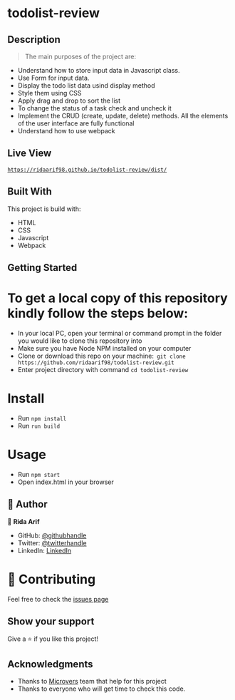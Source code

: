 # todolist-review

## Description

> The main purposes of the project are:

- Understand how to store input data in Javascript class.
- Use Form for input data.
- Display the todo list data usind display method
- Style them using CSS
- Apply drag and drop to sort the list
- To change the status of a task check and uncheck it
- Implement the CRUD (create, update, delete) methods. All the elements of the user interface are fully functional
- Understand how to use webpack

## Live View

[`https://ridaarif98.github.io/todolist-review/dist/`](https://ridaarif98.github.io/todolist-review/dist/)


## Built With

This project is build with:

- HTML
- CSS
- Javascript
- Webpack

## Getting Started

# To get a local copy of this repository kindly follow the steps below:

- In your local PC, open your terminal or command prompt in the folder you would like to clone this repository into
- Make sure you have Node NPM installed on your computer
-  Clone or download this repo on your machine:` git clone https://github.com/ridaarif98/todolist-review.git`
- Enter project directory with command `cd todolist-review`

# Install 

- Run `npm install`
- Run `run build` 

# Usage 

- Run `npm start`
- Open index.html in your browser


## 👤 Author

👤 **Rida Arif**
- GitHub: [@githubhandle](https://github.com/ridaarif98)
- Twitter: [@twitterhandle](https://twitter.com/Rida29984906)
- LinkedIn: [LinkedIn](https://www.linkedin.com/in/rida-arif-90945520b/)

# :handshake: Contributing

Feel free to check the [issues page](https://github.com/ridaarif98/todolist-review/issues)

## Show your support

Give a :star: if you like this project!

## Acknowledgments

- Thanks to [Microvers](www.microverse.org) team that help for this project
- Thanks to everyone who will get time to check this code.
